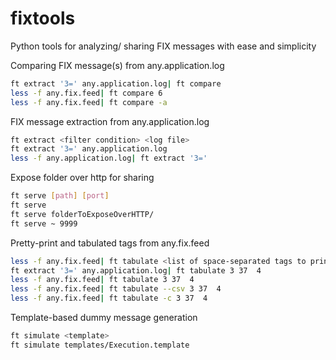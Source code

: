 # fixtools

Python tools for analyzing/ sharing FIX messages with ease and simplicity

Comparing FIX message(s) from any.application.log

```sh
ft extract '3=' any.application.log| ft compare 
less -f any.fix.feed| ft compare 6 
less -f any.fix.feed| ft compare -a 
```
FIX message extraction from any.application.log
```sh
ft extract <filter condition> <log file> 
ft extract '3=' any.application.log 
less -f any.application.log| ft extract '3=' 
```
Expose folder over http for sharing
```sh
ft serve [path] [port] 
ft serve 
ft serve folderToExposeOverHTTP/ 
ft serve ~ 9999 
```
Pretty-print and tabulated tags from any.fix.feed
```sh
less -f any.fix.feed| ft tabulate <list of space-separated tags to print as a table> 
ft extract '3=' any.application.log| ft tabulate 3 37  4 
less -f any.fix.feed| ft tabulate 3 37  4 
less -f any.fix.feed| ft tabulate --csv 3 37  4 
less -f any.fix.feed| ft tabulate -c 3 37  4 
```
Template-based dummy message generation
```sh
ft simulate <template> 
ft simulate templates/Execution.template 
```
